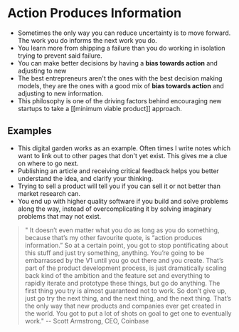 # Action Produces Information

- Sometimes the only way you can reduce uncertainty is to move forward. The work you do informs the next work you do. 
- You learn more from shipping a failure than you do working in isolation trying to prevent said failure.
- You can make better decisions by having a **bias towards action** and adjusting to new
- The best entrepreneurs aren't the ones with the best decision making models, they are the ones with a good mix of **bias towards action** and adjusting to new information.
- This philosophy is one of the driving factors behind encouraging new startups to take a [[minimum viable product]] approach. 

## Examples

- This digital garden works as an example. Often times I write notes which want to link out to other pages that don't yet exist. This gives me a clue on where to go next. 
- Publishing an article and receiving critical feedback helps you better understand the idea, and clarify your thinking. 
- Trying to sell a product will tell you if you can sell it or not better than market research can. 
- You end up with higher quality software if you build and solve problems along the way, instead of overcomplicating it by solving imaginary problems that may not exist. 

> " It doesn’t even matter what you do as long as you do something, because that’s my other favourite quote, is “action produces information.” So at a certain point, you got to stop pontificating about this stuff and just try something, anything. You’re going to be embarrassed by the V1 until you go out there and you create. That’s part of the product development process, is just dramatically scaling back kind of the ambition and the feature set and everything to rapidly iterate and prototype these things, but go do anything. The first thing you try is almost guaranteed not to work. So don’t give up, just go try the next thing, and the next thing, and the next thing. That’s the only way that new products and companies ever get created in the world. You got to put a lot of shots on goal to get one to eventually work." -- Scott Armstrong, CEO, Coinbase

